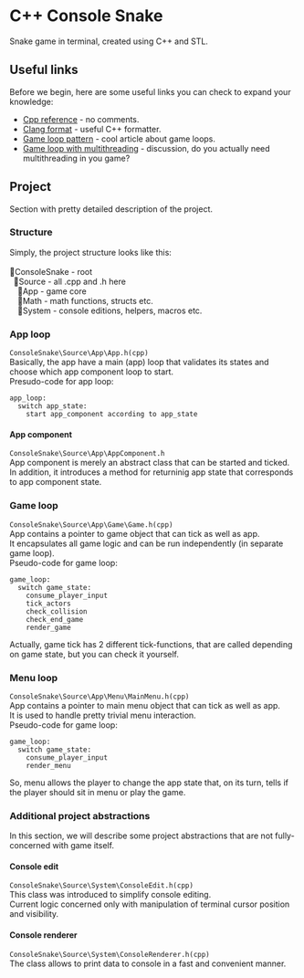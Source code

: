# C++ Console Snake
Snake game in terminal, created using C++ and STL.

## Useful links
Before we begin, here are some useful links you can check to expand your knowledge:
- [Cpp reference](https://en.cppreference.com/) - no comments.
- [Clang format](https://clang.llvm.org/docs/ClangFormat.html) - useful C++ formatter.
- [Game loop pattern](http://gameprogrammingpatterns.com/game-loop.html) - cool article about game loops.
- [Game loop with multithreading](https://gamedev.stackexchange.com/questions/142504/game-loop-with-multithreading) - 
discussion, do you actually need multithreading in you game?

## Project
Section with pretty detailed description of the project.

### Structure
Simply, the project structure looks like this:\
\
📁ConsoleSnake - root\
&ensp;📁Source - all .cpp and .h here\
&emsp;📁App - game core\
&emsp;📁Math - math functions, structs etc.\
&emsp;📁System - console editions, helpers, macros etc.

### App loop
`ConsoleSnake\Source\App\App.h(cpp)`\
Basically, the app have a main (app) loop that validates its states and choose which app component loop to start.\
Presudo-code for app loop:
```
app_loop:
  switch app_state:
    start app_component according to app_state
```

#### App component
`ConsoleSnake\Source\App\AppComponent.h`\
App component is merely an abstract class that can be started and ticked.\
In addition, it introduces a method for returninig app state that corresponds to app component state.

### Game loop
`ConsoleSnake\Source\App\Game\Game.h(cpp)`\
App contains a pointer to game object that can tick as well as app.\
It encapsulates all game logic and can be run independently (in separate game loop).\
Pseudo-code for game loop:
```
game_loop:
  switch game_state:
    consume_player_input
    tick_actors
    check_collision
    check_end_game
    render_game
```
Actually, game tick has 2 different tick-functions, that are called depending on game state, but you can check it yourself.

### Menu loop
`ConsoleSnake\Source\App\Menu\MainMenu.h(cpp)`\
App contains a pointer to main menu object that can tick as well as app.\
It is used to handle pretty trivial menu interaction.\
Pseudo-code for game loop:
```
game_loop:
  switch game_state:
    consume_player_input
    render_menu
```
So, menu allows the player to change the app state that, on its turn, tells if the player should sit in menu or play the game.

### Additional project abstractions
In this section, we will describe some project abstractions that are not fully-concerned with game itself.

#### Console edit
`ConsoleSnake\Source\System\ConsoleEdit.h(cpp)`\
This class was introduced to simplify console editing.\
Current logic concerned only with manipulation of terminal cursor position and visibility.

#### Console renderer
`ConsoleSnake\Source\System\ConsoleRenderer.h(cpp)`\
The class allows to print data to console in a fast and convenient manner.
